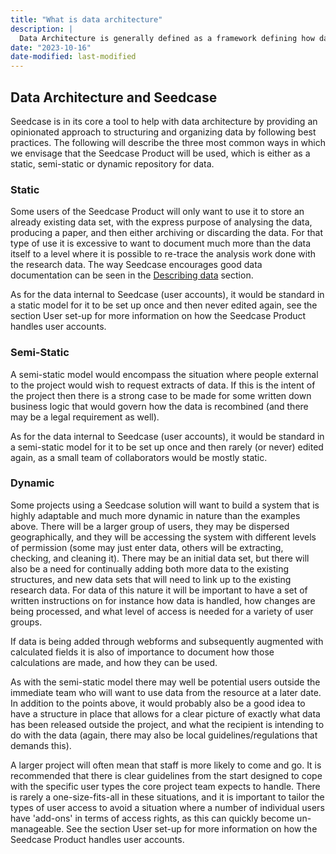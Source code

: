 ```yaml
---
title: "What is data architecture"
description: |
  Data Architecture is generally defined as a framework defining how data is organised, stored and used within an entity (often either an organisation or a project).  The architecture will typically consist of data models illustrating how data is stored, written down policies governing how data is collected (and used), as well as rules and standards describing in detail how day-to-day operations are to be carried out.
date: "2023-10-16"
date-modified: last-modified
---
```


## Data Architecture and Seedcase

Seedcase is in its core a tool to help with data architecture by providing an opinionated approach to structuring and organizing data by following best practices. The following will describe the three most common ways in which we envisage that the Seedcase Product will be used, which is either as a static, semi-static or dynamic repository for data.

<!-- #TODO: write something about two types of data, research and supporting data (eg users, and business logic) -->

### Static

Some users of the Seedcase Product will only want to use it to store an already existing data set, with the express purpose of analysing the data, producing a paper, and then either archiving or discarding the data.  For that type of use it is excessive to want to document much more than the data itself to a level where it is possible to re-trace the analysis work done with the research data.  The way Seedcase encourages good data documentation can be seen in the [Describing data](../describing-data.md) section.

As for the data internal to Seedcase (user accounts), it would be standard in a static model for it to be set up once and then never edited again, see the section User set-up for more information on how the Seedcase Product handles user accounts.

<!-- #TODO: Add links to the two sections mentioned once the documents start to take shape-->

### Semi-Static

A semi-static model would encompass the situation where people external to the project would wish to request extracts of data.  If this is the intent of the project then there is a strong case to be made for some written down business logic that would govern how the data is recombined (and there may be a legal requirement as well).

As for the data internal to Seedcase (user accounts), it would be standard in a semi-static model for it to be set up once and then rarely (or never) edited again, as a small team of collaborators would be mostly static.  

<!-- #TODO: Add links to the section mentioned once the documents start to take shape-->

### Dynamic

Some projects using a Seedcase solution will want to build a system that is highly adaptable and much more dynamic in nature than the examples above.  There will be a larger group of users, they may be dispersed geographically, and they will be accessing the system with different levels of permission (some may just enter data, others will be extracting, checking, and cleaning it).  There may be an initial data set, but there will also be a need for continually adding both more data to the existing structures, and new data sets that will need to link up to the existing research data.  For data of this nature it will be important to have a set of written instructions on for instance how data is handled, how changes are being processed, and what level of access is needed for a variety of user groups.

If data is being added through webforms and subsequently augmented with calculated fields it is also of importance to document how those calculations are made, and how they can be used.

As with the semi-static model there may well be potential users outside the immediate team who will want to use data from the resource at a later date.  In addition to the points above, it would probably also be a good idea to have a structure in place that allows for a clear picture of exactly what data has been released outside the project, and what the recipient is intending to do with the data (again, there may also be local guidelines/regulations that demands this).

A larger project will often mean that staff is more likely to come and go.  It is recommended that there is clear guidelines from the start designed to cope with the specific user types the core project team expects to handle.  There is rarely a one-size-fits-all in these situations, and it is important to tailor the types of user access to avoid a situation where a number of individual users have 'add-ons' in terms of access rights, as this can quickly become un-manageable.  See the section User set-up for more information on how the Seedcase Product handles user accounts.

<!-- #TODO: Add links to the section mentioned once the documents start to take shape-->
